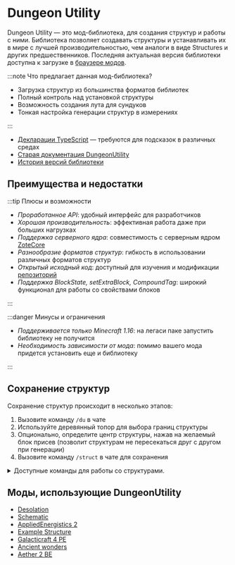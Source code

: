 # Dungeon Utility

Dungeon Utility — это мод-библиотека, для создания структур и работы с ними. Библиотека позволяет создавать структуры и устанавливать их в мире с лучшей производительностью, чем аналоги в виде Structures и других предшественников. Последняя актуальная версия библиотеки доступна к загрузке в [браузере модов](https://icmods.mineprogramming.org/mod?id=783).

:::note Что предлагает данная мод-библиотека?

- Загрузка структур из большинства форматов библиотек
- Полный контроль над установкой структуры
- Возможность создания лута для сундуков
- Тонкая настройка генерации структур в измерениях

:::

- [Декларации TypeScript](https://github.com/Reider745/Dungeon-Utility/tree/main/declarations) — требуются для подсказок в различных средах
- [Старая документация DungeonUtility](https://github.com/Reider745/libs/blob/main/mod_documentation_api/DungeonUtility.md)
- [История версий библиотеки](https://github.com/Reider745/Dungeon-Utility/releases)

## Преимущества и недостатки

:::tip Плюсы и возможности

- *Проработанное API*: удобный интерфейс для разработчиков
- *Хорошая производительность*: эффективная работа даже при больших нагрузках
- *Поддержка серверного ядра*: совместимость с серверным ядром [ZoteCore](https://github.com/Reider745/ZoteCoreLoader)
- *Разнообразие форматов структур*: гибкость в использовании различных форматов структур
- *Открытый исходный код*: доступный для изучения и модификации [репозиторий](https://github.com/Reider745/Dungeon-Utility)
- *Поддержка BlockState, setExtraBlock, CompoundTag*: широкий функционал для работы со свойствами блоков

:::

:::danger Минусы и ограничения

- *Поддерживается только Minecraft 1.16*: на легаси паке запустить библиотеку не получится
- *Необходимость зависимости от мода*: помимо вашего мода придется установить еще и библиотеку

:::

## Сохранение структур

Сохранение структур происходит в несколько этапов:

1. Вызовите команду `/du` в чате
2. Используйте деревянный топор для выбора границ структуры
3. Опционально, определите центр структуры, нажав на желаемый блок присев (позволит структурам не пересекаться друг с другом при генерации)
4. Вызовите команду `/struct` в чате для сохранения

<details>
<summary>Доступные команды для работы со структурами.</summary>
<div>

```txt
/struct save <name: string> [saveAir: bool = false] [specialSeparator: bool = false] [type: string = "DungeonUtility"] [compression: bool = false]
```

Сохраняет структуру в файл, а конкретно в папку *output/* внутри папки мода.

- Параметры команды:
  - *name*: имя структуры (не должно содержать пробелы)
  - *saveAir*: сохранять ли вместе со структурой блоки воздуха
  - *specialSeparator*: использовать ли форматирование в JSON (табуляция и прочее)
  - *type*: тип формата, в который будет сохранена структура
  - *compression*: сжимать ли структуру с помощью алгоритма Хаффмана

```txt
/struct list
```

Отображает список загруженных структур.

```txt
/struct set <name: string> <pool: string>
```

Устанавливает структуру на место, где стоит игрок.

- Параметры команды:
  - *name*: имя структуры (не должно содержать пробелы)
  - *pool*: пул, в котором находится структура (не должно содержать пробелы)
  
```txt
/struct du2 name:string
```

Переводит структуру из формата DungeonUtility_V2 в текстовый (используйте для отладки содержимого, позволяет просматривать состояния блоков и прочее), берет структуру из папки *output/*.

</div>
</details>

## Моды, использующие DungeonUtility

- [Desolation](https://icmods.mineprogramming.org/mod?id=784)
- [Schematic](https://icmods.mineprogramming.org/mod?id=786)
- [AppliedEnergistics 2](https://icmods.mineprogramming.org/mod?id=906)
- [Example Structure](https://icmods.mineprogramming.org/mod?id=992)
- [Galacticraft 4 PE](https://icmods.mineprogramming.org/mod?id=8556)
- [Ancient wonders](https://icmods.mineprogramming.org/mod?id=682)
- [Aether 2 BE](https://icmods.mineprogramming.org/mod?id=195)
